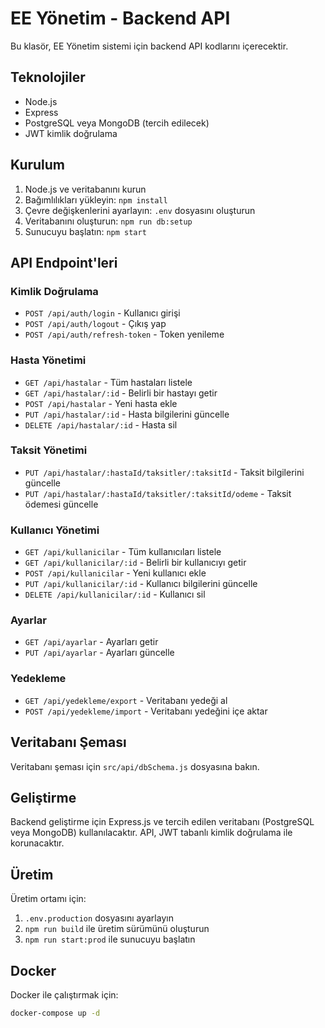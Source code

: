 # EE Yönetim - Backend API

Bu klasör, EE Yönetim sistemi için backend API kodlarını içerecektir.

## Teknolojiler

- Node.js
- Express
- PostgreSQL veya MongoDB (tercih edilecek)
- JWT kimlik doğrulama

## Kurulum

1. Node.js ve veritabanını kurun
2. Bağımlılıkları yükleyin: `npm install`
3. Çevre değişkenlerini ayarlayın: `.env` dosyasını oluşturun
4. Veritabanını oluşturun: `npm run db:setup`
5. Sunucuyu başlatın: `npm start`

## API Endpoint'leri

### Kimlik Doğrulama

- `POST /api/auth/login` - Kullanıcı girişi
- `POST /api/auth/logout` - Çıkış yap
- `POST /api/auth/refresh-token` - Token yenileme

### Hasta Yönetimi

- `GET /api/hastalar` - Tüm hastaları listele
- `GET /api/hastalar/:id` - Belirli bir hastayı getir
- `POST /api/hastalar` - Yeni hasta ekle
- `PUT /api/hastalar/:id` - Hasta bilgilerini güncelle
- `DELETE /api/hastalar/:id` - Hasta sil

### Taksit Yönetimi

- `PUT /api/hastalar/:hastaId/taksitler/:taksitId` - Taksit bilgilerini güncelle
- `PUT /api/hastalar/:hastaId/taksitler/:taksitId/odeme` - Taksit ödemesi güncelle

### Kullanıcı Yönetimi

- `GET /api/kullanicilar` - Tüm kullanıcıları listele
- `GET /api/kullanicilar/:id` - Belirli bir kullanıcıyı getir
- `POST /api/kullanicilar` - Yeni kullanıcı ekle
- `PUT /api/kullanicilar/:id` - Kullanıcı bilgilerini güncelle
- `DELETE /api/kullanicilar/:id` - Kullanıcı sil

### Ayarlar

- `GET /api/ayarlar` - Ayarları getir
- `PUT /api/ayarlar` - Ayarları güncelle

### Yedekleme

- `GET /api/yedekleme/export` - Veritabanı yedeği al
- `POST /api/yedekleme/import` - Veritabanı yedeğini içe aktar

## Veritabanı Şeması

Veritabanı şeması için `src/api/dbSchema.js` dosyasına bakın.

## Geliştirme

Backend geliştirme için Express.js ve tercih edilen veritabanı (PostgreSQL veya MongoDB) kullanılacaktır. API, JWT tabanlı kimlik doğrulama ile korunacaktır.

## Üretim

Üretim ortamı için:

1. `.env.production` dosyasını ayarlayın
2. `npm run build` ile üretim sürümünü oluşturun
3. `npm run start:prod` ile sunucuyu başlatın

## Docker

Docker ile çalıştırmak için:

```bash
docker-compose up -d
```




